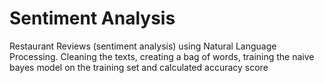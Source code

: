 # Sentiment Analysis 
Restaurant Reviews (sentiment analysis) using Natural Language Processing.
Cleaning the texts, creating a bag of words, training the naive bayes model on the training set and calculated accuracy score
